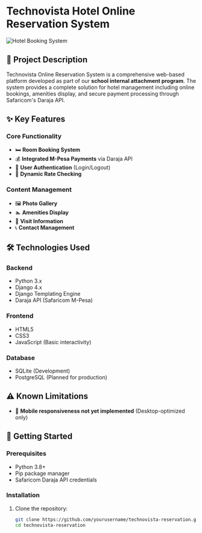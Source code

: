 # Technovista Hotel Online Reservation System

![Hotel Booking System](https://example.com/path/to/project-image.png) <!-- Add a relevant image if available -->

## 📝 Project Description
Technovista Online Reservation System is a comprehensive web-based platform developed as part of our **school internal attachment program**. The system provides a complete solution for hotel management including online bookings, amenities display, and secure payment processing through Safaricom's Daraja API.

## ✨ Key Features
### Core Functionality
- 🛏️ **Room Booking System**
- 💰 **Integrated M-Pesa Payments** via Daraja API
- 🔐 **User Authentication** (Login/Logout)
- 📅 **Dynamic Rate Checking**

### Content Management
- 🖼️ **Photo Gallery**
- 🏊 **Amenities Display**
- 📍 **Visit Information**
- 📞 **Contact Management**

## 🛠️ Technologies Used
### Backend
- Python 3.x
- Django 4.x
- Django Templating Engine
- Daraja API (Safaricom M-Pesa)

### Frontend
- HTML5
- CSS3
- JavaScript (Basic interactivity)

### Database
- SQLite (Development)
- PostgreSQL (Planned for production)

## ⚠️ Known Limitations
- 📱 **Mobile responsiveness not yet implemented** (Desktop-optimized only)

## 🚀 Getting Started
### Prerequisites
- Python 3.8+
- Pip package manager
- Safaricom Daraja API credentials

### Installation
1. Clone the repository:
   ```bash
   git clone https://github.com/yourusername/technovista-reservation.git
   cd technovista-reservation

